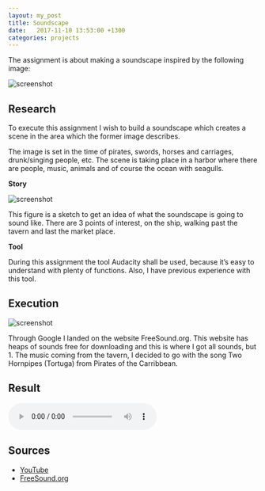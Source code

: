 ```yaml
---
layout: my_post
title: Soundscape
date:   2017-11-10 13:53:00 +1300
categories: projects
---
```


The assignment is about making a soundscape inspired by the following image: 

![screenshot]({{site.url}}\assets\soundscape\screenshots\pirate-town-and-pirate-ship.jpg)

## Research

To execute this assignment I wish to build a soundscape which creates a scene in the area which the former image describes. 

The image is set in the time of pirates, swords, horses and carriages, drunk/singing people, etc. The scene is taking place in a harbor where there are people, music, animals and of course the ocean with seagulls. 

**Story**

![screenshot]({{site.url}}\assets\soundscape\screenshots\SoundPath.jpg)

This figure is a sketch to get an idea of what the soundscape is going to sound like. There are 3 points of interest, on the ship, walking past the tavern and last the market place. 

**Tool**

During this assignment the tool Audacity shall be used, because it’s easy to understand with plenty of functions. Also, I have previous experience with this tool. 

## Execution

![screenshot]({{site.url}}\assets\soundscape\screenshots\Screenshot.png)

Through Google I landed on the website FreeSound.org. This website has heaps of sounds free for downloading and this is where I got all sounds, but 1. The music coming from the tavern, I decided to go with the song Two Hornpipes (Tortuga) from Pirates of the Carribbean. 

## Result

<audio controls>
  <source src="{{site.url}}\assets\soundscape\HarborSoundscapeProject.mp3" type="audio/mpeg">
Your browser does not support the audio element, please don't use IE.
</audio>

## Sources

* [YouTube](https://www.youtube.com/watch?v=4WCdeltSsyM)
* [FreeSound.org](http://freesound.org/)

<br>